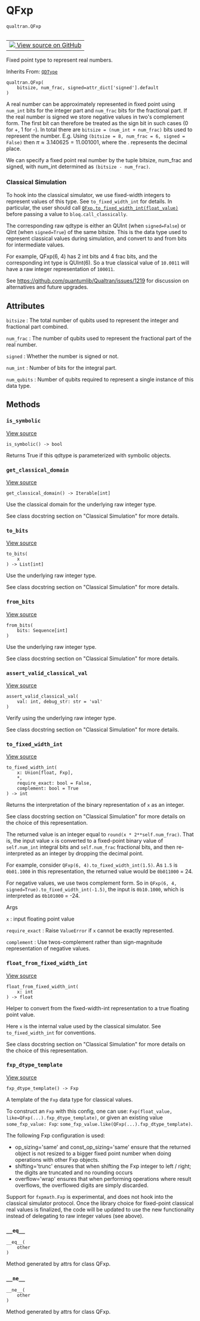 # QFxp
`qualtran.QFxp`


<table class="tfo-notebook-buttons tfo-api nocontent" align="left">
<td>
  <a target="_blank" href="https://github.com/quantumlib/Qualtran/blob/main/qualtran/_infra/data_types.py#L529-L757">
    <img src="https://www.tensorflow.org/images/GitHub-Mark-32px.png" />
    View source on GitHub
  </a>
</td>
</table>



Fixed point type to represent real numbers.

Inherits From: [`QDType`](../qualtran/QDType.md)

<pre class="devsite-click-to-copy prettyprint lang-py tfo-signature-link">
<code>qualtran.QFxp(
    bitsize, num_frac, signed=attr_dict[&#x27;signed&#x27;].default
)
</code></pre>



<!-- Placeholder for "Used in" -->

A real number can be approximately represented in fixed point using `num_int`
bits for the integer part and `num_frac` bits for the fractional part. If the
real number is signed we store negative values in two's complement form. The first
bit can therefore be treated as the sign bit in such cases (0 for +, 1 for -).
In total there are `bitsize = (num_int + num_frac)` bits used to represent the number.
E.g. Using `(bitsize = 8, num_frac = 6, signed = False)` then
$\pi \approx 3.140625 = 11.001001$, where the . represents the decimal place.

We can specify a fixed point real number by the tuple bitsize, num_frac and
signed, with num_int determined as `(bitsize - num_frac)`.


### Classical Simulation

To hook into the classical simulator, we use fixed-width integers to represent
values of this type. See `to_fixed_width_int` for details.
In particular, the user should call <a href="../qualtran/QFxp.html#to_fixed_width_int"><code>QFxp.to_fixed_width_int(float_value)</code></a>
before passing a value to `bloq.call_classically`.

The corresponding raw qdtype is either an QUInt (when `signed=False`) or
QInt (when `signed=True`) of the same bitsize. This is the data type used
to represent classical values during simulation, and convert to and from bits
for intermediate values.

For example, QFxp(6, 4) has 2 int bits and 4 frac bits, and the corresponding
int type is QUInt(6). So a true classical value of `10.0011` will have a raw
integer representation of `100011`.

See https://github.com/quantumlib/Qualtran/issues/1219 for discussion on alternatives
and future upgrades.




<h2 class="add-link">Attributes</h2>

`bitsize`<a id="bitsize"></a>
: The total number of qubits used to represent the integer and
  fractional part combined.

`num_frac`<a id="num_frac"></a>
: The number of qubits used to represent the fractional part of the real number.

`signed`<a id="signed"></a>
: Whether the number is signed or not.

`num_int`<a id="num_int"></a>
: Number of bits for the integral part.

`num_qubits`<a id="num_qubits"></a>
: Number of qubits required to represent a single instance of this data type.




## Methods

<h3 id="is_symbolic"><code>is_symbolic</code></h3>

<a target="_blank" class="external" href="https://github.com/quantumlib/Qualtran/blob/main/qualtran/_infra/data_types.py#L594-L595">View source</a>

<pre class="devsite-click-to-copy prettyprint lang-py tfo-signature-link">
<code>is_symbolic() -> bool
</code></pre>

Returns True if this qdtype is parameterized with symbolic objects.


<h3 id="get_classical_domain"><code>get_classical_domain</code></h3>

<a target="_blank" class="external" href="https://github.com/quantumlib/Qualtran/blob/main/qualtran/_infra/data_types.py#L605-L610">View source</a>

<pre class="devsite-click-to-copy prettyprint lang-py tfo-signature-link">
<code>get_classical_domain() -> Iterable[int]
</code></pre>

Use the classical domain for the underlying raw integer type.

See class docstring section on "Classical Simulation" for more details.

<h3 id="to_bits"><code>to_bits</code></h3>

<a target="_blank" class="external" href="https://github.com/quantumlib/Qualtran/blob/main/qualtran/_infra/data_types.py#L612-L617">View source</a>

<pre class="devsite-click-to-copy prettyprint lang-py tfo-signature-link">
<code>to_bits(
    x
) -> List[int]
</code></pre>

Use the underlying raw integer type.

See class docstring section on "Classical Simulation" for more details.

<h3 id="from_bits"><code>from_bits</code></h3>

<a target="_blank" class="external" href="https://github.com/quantumlib/Qualtran/blob/main/qualtran/_infra/data_types.py#L619-L624">View source</a>

<pre class="devsite-click-to-copy prettyprint lang-py tfo-signature-link">
<code>from_bits(
    bits: Sequence[int]
)
</code></pre>

Use the underlying raw integer type.

See class docstring section on "Classical Simulation" for more details.

<h3 id="assert_valid_classical_val"><code>assert_valid_classical_val</code></h3>

<a target="_blank" class="external" href="https://github.com/quantumlib/Qualtran/blob/main/qualtran/_infra/data_types.py#L626-L631">View source</a>

<pre class="devsite-click-to-copy prettyprint lang-py tfo-signature-link">
<code>assert_valid_classical_val(
    val: int, debug_str: str = &#x27;val&#x27;
)
</code></pre>

Verify using the underlying raw integer type.

See class docstring section on "Classical Simulation" for more details.

<h3 id="to_fixed_width_int"><code>to_fixed_width_int</code></h3>

<a target="_blank" class="external" href="https://github.com/quantumlib/Qualtran/blob/main/qualtran/_infra/data_types.py#L633-L659">View source</a>

<pre class="devsite-click-to-copy prettyprint lang-py tfo-signature-link">
<code>to_fixed_width_int(
    x: Union[float, Fxp],
    *,
    require_exact: bool = False,
    complement: bool = True
) -> int
</code></pre>

Returns the interpretation of the binary representation of `x` as an integer.

See class docstring section on "Classical Simulation" for more details on
the choice of this representation.

The returned value is an integer equal to `round(x * 2**self.num_frac)`.
That is, the input value `x` is converted to a fixed-point binary value
of `self.num_int` integral bits and `self.num_frac` fractional bits,
and then re-interpreted as an integer by dropping the decimal point.

For example, consider `QFxp(6, 4).to_fixed_width_int(1.5)`. As `1.5` is `0b01.1000`
in this representation, the returned value would be `0b011000` = 24.

For negative values, we use twos complement form. So in
`QFxp(6, 4, signed=True).to_fixed_width_int(-1.5)`, the input is `0b10.1000`,
which is interpreted as `0b101000` = -24.

Args

`x`
: input floating point value

`require_exact`
: Raise `ValueError` if `x` cannot be exactly represented.

`complement`
: Use twos-complement rather than sign-magnitude representation of negative values.




<h3 id="float_from_fixed_width_int"><code>float_from_fixed_width_int</code></h3>

<a target="_blank" class="external" href="https://github.com/quantumlib/Qualtran/blob/main/qualtran/_infra/data_types.py#L661-L670">View source</a>

<pre class="devsite-click-to-copy prettyprint lang-py tfo-signature-link">
<code>float_from_fixed_width_int(
    x: int
) -> float
</code></pre>

Helper to convert from the fixed-width-int representation to a true floating point value.

Here `x` is the internal value used by the classical simulator.
See `to_fixed_width_int` for conventions.

See class docstring section on "Classical Simulation" for more details on
the choice of this representation.

<h3 id="fxp_dtype_template"><code>fxp_dtype_template</code></h3>

<a target="_blank" class="external" href="https://github.com/quantumlib/Qualtran/blob/main/qualtran/_infra/data_types.py#L678-L714">View source</a>

<pre class="devsite-click-to-copy prettyprint lang-py tfo-signature-link">
<code>fxp_dtype_template() -> Fxp
</code></pre>

A template of the `Fxp` data type for classical values.

To construct an `Fxp` with this config, one can use:
`Fxp(float_value, like=QFxp(...).fxp_dtype_template)`,
or given an existing value `some_fxp_value: Fxp`:
`some_fxp_value.like(QFxp(...).fxp_dtype_template)`.

The following Fxp configuration is used:
 - op_sizing='same' and const_op_sizing='same' ensure that the returned
   object is not resized to a bigger fixed point number when doing
   operations with other Fxp objects.
 - shifting='trunc' ensures that when shifting the Fxp integer to
   left / right; the digits are truncated and no rounding occurs
 - overflow='wrap' ensures that when performing operations where result
   overflows, the overflowed digits are simply discarded.

Support for `fxpmath.Fxp` is experimental, and does not hook into the classical
simulator protocol. Once the library choice for fixed-point classical real
values is finalized, the code will be updated to use the new functionality
instead of delegating to raw integer values (see above).

<h3 id="__eq__"><code>__eq__</code></h3>

<pre class="devsite-click-to-copy prettyprint lang-py tfo-signature-link">
<code>__eq__(
    other
)
</code></pre>

Method generated by attrs for class QFxp.


<h3 id="__ne__"><code>__ne__</code></h3>

<pre class="devsite-click-to-copy prettyprint lang-py tfo-signature-link">
<code>__ne__(
    other
)
</code></pre>

Method generated by attrs for class QFxp.




